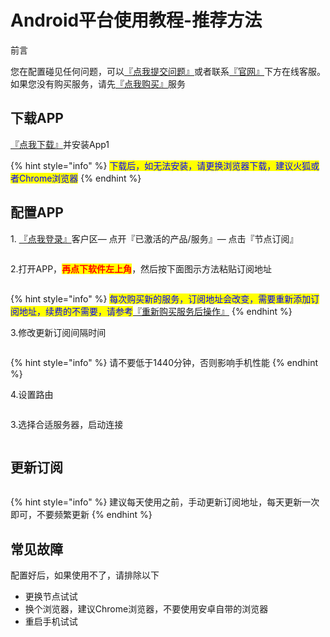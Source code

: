 # Android平台使用教程-推荐方法

前言

您在配置碰见任何问题，可以[『点我提交问题』](https://www.lengjiao.me/submitticket.php)或者联系[『官网』](https://www.lengjiao.me)下方在线客服。如果您没有购买服务，请先[『点我购买』](https://www.lengjiao.me/cart.php)服务

## 下载APP

[『点我下载』](https://www.now61.com/f/vG9Pug/Lj1.apk)并安装App1

{% hint style="info" %}
<mark style="color:blue;">下载后，如无法安装，请更换浏览器下载，建议火狐或者Chrome浏览器</mark>
{% endhint %}

## 配置APP

1\. [『点我登录』](https://www.lengjiao.me/clientarea.php)客户区— 点开『已激活的产品/服务』— 点击『节点订阅』

<div align="left"><figure><img src="https://pic.imgdb.cn/item/65a2b759871b83018ac60f48.png" alt=""><figcaption></figcaption></figure></div>

2.打开APP，<mark style="color:red;">**再点下软件左上角**</mark>，然后按下面图示方法粘贴订阅地址

<div align="left"><figure><img src="https://pic.imgdb.cn/item/66bcf04dd9c307b7e94d3306.png" alt=""><figcaption></figcaption></figure></div>

{% hint style="info" %}
<mark style="color:blue;">每次购买新的服务，订阅地址会改变，需要重新添加订阅地址，续费的不需要，请参考</mark>[『重新购买服务后操作』](../chang-jian-wen-ti/zhong-xin-gou-mai-fu-wu-hou-cao-zuo.md)
{% endhint %}

3.修改更新订阅间隔时间

<div align="left"><figure><img src="https://pic.imgdb.cn/item/66bcedaed9c307b7e94b3a52.png" alt=""><figcaption></figcaption></figure></div>

{% hint style="info" %}
请不要低于1440分钟，否则影响手机性能
{% endhint %}

4.设置路由

<div align="left"><figure><img src="https://pic.imgdb.cn/item/66bcedaed9c307b7e94b3a71.png" alt=""><figcaption></figcaption></figure></div>

3.选择合适服务器，启动连接

<div align="left"><figure><img src="https://pic.imgdb.cn/item/66bcedaed9c307b7e94b3a85.png" alt=""><figcaption></figcaption></figure></div>

## 更新订阅

<div align="left"><figure><img src="https://pic.imgdb.cn/item/66bcedaed9c307b7e94b3a9a.png" alt=""><figcaption></figcaption></figure></div>

{% hint style="info" %}
建议每天使用之前，手动更新订阅地址，每天更新一次即可，不要频繁更新
{% endhint %}

## 常见故障

配置好后，如果使用不了，请排除以下

* 更换节点试试
* 换个浏览器，建议Chrome浏览器，不要使用安卓自带的浏览器
* 重启手机试试
